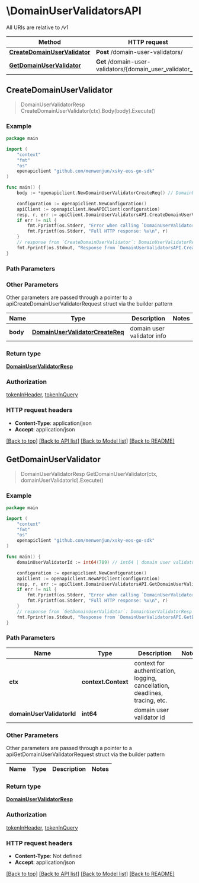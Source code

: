 # \DomainUserValidatorsAPI

All URIs are relative to */v1*

Method | HTTP request | Description
------------- | ------------- | -------------
[**CreateDomainUserValidator**](DomainUserValidatorsAPI.md#CreateDomainUserValidator) | **Post** /domain-user-validators/ | 
[**GetDomainUserValidator**](DomainUserValidatorsAPI.md#GetDomainUserValidator) | **Get** /domain-user-validators/{domain_user_validator_id} | 



## CreateDomainUserValidator

> DomainUserValidatorResp CreateDomainUserValidator(ctx).Body(body).Execute()





### Example

```go
package main

import (
	"context"
	"fmt"
	"os"
	openapiclient "github.com/menwenjun/xsky-eos-go-sdk"
)

func main() {
	body := *openapiclient.NewDomainUserValidatorCreateReq() // DomainUserValidatorCreateReq | domain user validator info

	configuration := openapiclient.NewConfiguration()
	apiClient := openapiclient.NewAPIClient(configuration)
	resp, r, err := apiClient.DomainUserValidatorsAPI.CreateDomainUserValidator(context.Background()).Body(body).Execute()
	if err != nil {
		fmt.Fprintf(os.Stderr, "Error when calling `DomainUserValidatorsAPI.CreateDomainUserValidator``: %v\n", err)
		fmt.Fprintf(os.Stderr, "Full HTTP response: %v\n", r)
	}
	// response from `CreateDomainUserValidator`: DomainUserValidatorResp
	fmt.Fprintf(os.Stdout, "Response from `DomainUserValidatorsAPI.CreateDomainUserValidator`: %v\n", resp)
}
```

### Path Parameters



### Other Parameters

Other parameters are passed through a pointer to a apiCreateDomainUserValidatorRequest struct via the builder pattern


Name | Type | Description  | Notes
------------- | ------------- | ------------- | -------------
 **body** | [**DomainUserValidatorCreateReq**](DomainUserValidatorCreateReq.md) | domain user validator info | 

### Return type

[**DomainUserValidatorResp**](DomainUserValidatorResp.md)

### Authorization

[tokenInHeader](../README.md#tokenInHeader), [tokenInQuery](../README.md#tokenInQuery)

### HTTP request headers

- **Content-Type**: application/json
- **Accept**: application/json

[[Back to top]](#) [[Back to API list]](../README.md#documentation-for-api-endpoints)
[[Back to Model list]](../README.md#documentation-for-models)
[[Back to README]](../README.md)


## GetDomainUserValidator

> DomainUserValidatorResp GetDomainUserValidator(ctx, domainUserValidatorId).Execute()





### Example

```go
package main

import (
	"context"
	"fmt"
	"os"
	openapiclient "github.com/menwenjun/xsky-eos-go-sdk"
)

func main() {
	domainUserValidatorId := int64(789) // int64 | domain user validator id

	configuration := openapiclient.NewConfiguration()
	apiClient := openapiclient.NewAPIClient(configuration)
	resp, r, err := apiClient.DomainUserValidatorsAPI.GetDomainUserValidator(context.Background(), domainUserValidatorId).Execute()
	if err != nil {
		fmt.Fprintf(os.Stderr, "Error when calling `DomainUserValidatorsAPI.GetDomainUserValidator``: %v\n", err)
		fmt.Fprintf(os.Stderr, "Full HTTP response: %v\n", r)
	}
	// response from `GetDomainUserValidator`: DomainUserValidatorResp
	fmt.Fprintf(os.Stdout, "Response from `DomainUserValidatorsAPI.GetDomainUserValidator`: %v\n", resp)
}
```

### Path Parameters


Name | Type | Description  | Notes
------------- | ------------- | ------------- | -------------
**ctx** | **context.Context** | context for authentication, logging, cancellation, deadlines, tracing, etc.
**domainUserValidatorId** | **int64** | domain user validator id | 

### Other Parameters

Other parameters are passed through a pointer to a apiGetDomainUserValidatorRequest struct via the builder pattern


Name | Type | Description  | Notes
------------- | ------------- | ------------- | -------------


### Return type

[**DomainUserValidatorResp**](DomainUserValidatorResp.md)

### Authorization

[tokenInHeader](../README.md#tokenInHeader), [tokenInQuery](../README.md#tokenInQuery)

### HTTP request headers

- **Content-Type**: Not defined
- **Accept**: application/json

[[Back to top]](#) [[Back to API list]](../README.md#documentation-for-api-endpoints)
[[Back to Model list]](../README.md#documentation-for-models)
[[Back to README]](../README.md)


